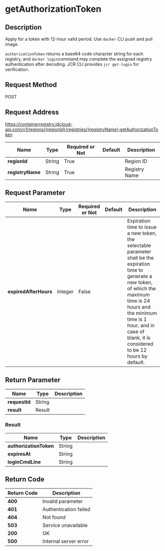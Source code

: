 # getAuthorizationToken


## Description
<p>Apply for a token with 12-hour valid period. Use <code>docker</code> CLI push and pull image.</p>
<p><code>authorizationToken</code> returns a base64 code character string for each registry, and <code>docker login</code>command
may complete the assigned registry authentication after decoding. JCR CLI provides <code>jcr get-login</code> for verification.</p>


## Request Method
POST

## Request Address
https://containerregistry.jdcloud-api.com/v1/regions/{regionId}/registries/{registryName}:getAuthorizationToken

|Name|Type|Required or Not|Default|Description|
|---|---|---|---|---|
|**regionId**|String|True| |Region ID|
|**registryName**|String|True| |Registry Name|

## Request Parameter
|Name|Type|Required or Not|Default|Description|
|---|---|---|---|---|
|**expiredAfterHours**|Integer|False| |Expiration time to issue a new token, the selectable parameter shall be the expiration time to generate a new token, of which the maximum time is 24 hours and the minimum time is 1 hour, and in case of blank, it is considered to be 12 hours by default. <br>|


## Return Parameter
|Name|Type|Description|
|---|---|---|
|**requestId**|String| |
|**result**|Result| |

### Result
|Name|Type|Description|
|---|---|---|
|**authorizationToken**|String| |
|**expiresAt**|String| |
|**loginCmdLine**|String| |

## Return Code
|Return Code|Description|
|---|---|
|**400**|Invalid parameter|
|**401**|Authentication failed|
|**404**|Not found|
|**503**|Service unavailable|
|**200**|OK|
|**500**|Internal server error|

